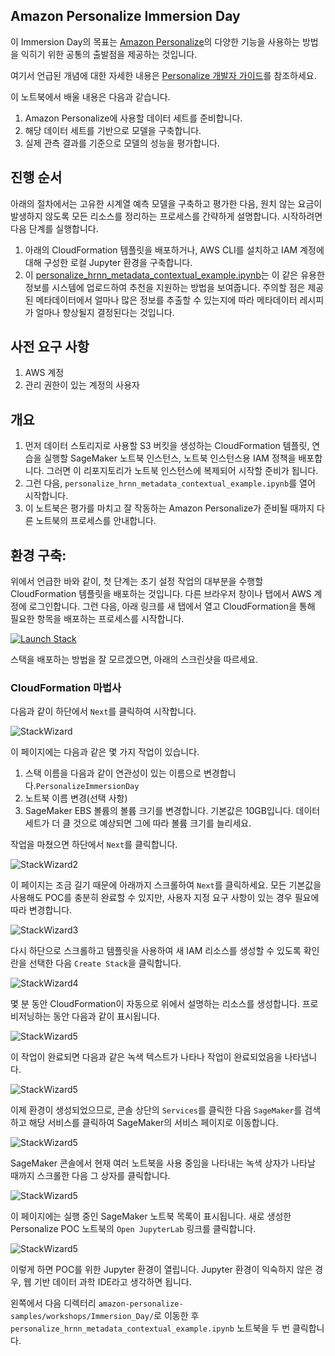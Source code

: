 ## Amazon Personalize Immersion Day

이 Immersion Day의 목표는 [Amazon Personalize](https://aws.amazon.com/personalize/)의 다양한 기능을 사용하는 방법을 익히기 위한 공통의 출발점을 제공하는 것입니다.

여기서 언급된 개념에 대한 자세한 내용은 [Personalize 개발자 가이드](https://docs.aws.amazon.com/personalize/latest/dg/what-is-personalize.html)를 참조하세요.

이 노트북에서 배울 내용은 다음과 같습니다.

1. Amazon Personalize에 사용할 데이터 세트를 준비합니다.
1. 해당 데이터 세트를 기반으로 모델을 구축합니다.
1. 실제 관측 결과를 기준으로 모델의 성능을 평가합니다.

## 진행 순서

아래의 절차에서는 고유한 시계열 예측 모델을 구축하고 평가한 다음, 원치 않는 요금이 발생하지 않도록 모든 리소스를 정리하는 프로세스를 간략하게 설명합니다. 시작하려면 다음 단계를 실행합니다.

1. 아래의 CloudFormation 템플릿을 배포하거나, AWS CLI를 설치하고 IAM 계정에 대해 구성한 로컬 Jupyter 환경을 구축합니다.
1. 이 [personalize_hrnn_metadata_contextual_example.ipynb](personalize_hrnn_metadata_contextual_example.ipynb)는 이 같은 유용한 정보를 시스템에 업로드하여 추천을 지원하는 방법을 보여줍니다. 주의할 점은 제공된 메타데이터에서 얼마나 많은 정보를 추출할 수 있는지에 따라 메타데이터 레시피가 얼마나 향상될지 결정된다는 것입니다.


## 사전 요구 사항 

1. AWS 계정
1. 관리 권한이 있는 계정의 사용자


## 개요

1. 먼저 데이터 스토리지로 사용할 S3 버킷을 생성하는 CloudFormation 템플릿, 연습을 실행할 SageMaker 노트북 인스턴스, 노트북 인스턴스용 IAM 정책을 배포합니다. 그러면 이 리포지토리가 노트북 인스턴스에 복제되어 시작할 준비가 됩니다.
1. 그런 다음, `personalize_hrnn_metadata_contextual_example.ipynb`를 열어 시작합니다.
1. 이 노트북은 평가를 마치고 잘 작동하는 Amazon Personalize가 준비될 때까지 다른 노트북의 프로세스를 안내합니다.


## 환경 구축:

위에서 언급한 바와 같이, 첫 단계는 초기 설정 작업의 대부분을 수행할 CloudFormation 템플릿을 배포하는 것입니다. 다른 브라우저 창이나 탭에서 AWS 계정에 로그인합니다. 그런 다음, 아래 링크를 새 탭에서 열고 CloudFormation을 통해 필요한 항목을 배포하는 프로세스를 시작합니다.

[![Launch Stack](https://s3.amazonaws.com/cloudformation-examples/cloudformation-launch-stack.png)](https://console.aws.amazon.com/cloudformation/home#/stacks/new?stackName=PersonalizePOC&templateURL=https://luis-guides.s3.amazonaws.com/personalize-id/PersonalizeImmersionDay.yaml)

스택을 배포하는 방법을 잘 모르겠으면, 아래의 스크린샷을 따르세요.

### CloudFormation 마법사

다음과 같이 하단에서 `Next`를 클릭하여 시작합니다.

![StackWizard](static/imgs/img1.png)

이 페이지에는 다음과 같은 몇 가지 작업이 있습니다.

1. 스택 이름을 다음과 같이 연관성이 있는 이름으로 변경합니다.`PersonalizeImmersionDay`
1. 노트북 이름 변경(선택 사항)
1. SageMaker EBS 볼륨의 볼륨 크기를 변경합니다. 기본값은 10GB입니다. 데이터 세트가 더 클 것으로 예상되면 그에 따라 볼륨 크기를 늘리세요.


작업을 마쳤으면 하단에서 `Next`를 클릭합니다.

![StackWizard2](static/imgs/img2.png)

이 페이지는 조금 길기 때문에 아래까지 스크롤하여 `Next`를 클릭하세요. 모든 기본값을 사용해도 POC를 충분히 완료할 수 있지만, 사용자 지정 요구 사항이 있는 경우 필요에 따라 변경합니다.

![StackWizard3](static/imgs/img3.png)


다시 하단으로 스크롤하고 템플릿을 사용하여 새 IAM 리소스를 생성할 수 있도록 확인란을 선택한 다음 `Create Stack`을 클릭합니다.

![StackWizard4](static/imgs/img4.png)

몇 분 동안 CloudFormation이 자동으로 위에서 설명하는 리소스를 생성합니다. 프로비저닝하는 동안 다음과 같이 표시됩니다.

![StackWizard5](static/imgs/img5.png)

이 작업이 완료되면 다음과 같은 녹색 텍스트가 나타나 작업이 완료되었음을 나타냅니다.

![StackWizard5](static/imgs/img6.png)

이제 환경이 생성되었으므로, 콘솔 상단의 `Services`를 클릭한 다음 `SageMaker`를 검색하고 해당 서비스를 클릭하여 SageMaker의 서비스 페이지로 이동합니다.


![StackWizard5](static/imgs/img7.png)

SageMaker 콘솔에서 현재 여러 노트북을 사용 중임을 나타내는 녹색 상자가 나타날 때까지 스크롤한 다음 그 상자를 클릭합니다.

![StackWizard5](static/imgs/img8.png)

이 페이지에는 실행 중인 SageMaker 노트북 목록이 표시됩니다. 새로 생성한 Personalize POC 노트북의 `Open JupyterLab` 링크를 클릭합니다.

![StackWizard5](static/imgs/img9.png)

이렇게 하면 POC를 위한 Jupyter 환경이 열립니다. Jupyter 환경이 익숙하지 않은 경우, 웹 기반 데이터 과학 IDE라고 생각하면 됩니다.

왼쪽에서 다음 디렉터리 `amazon-personalize-samples/workshops/Immersion_Day/`로 이동한 후 `personalize_hrnn_metadata_contextual_example.ipynb` 노트북을 두 번 클릭합니다.